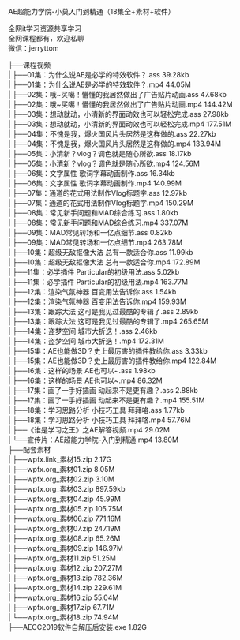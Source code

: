 AE超能力学院-小莫入门到精通（18集全+素材+软件）

全网it学习资源共享学习<br>全网课程都有，欢迎私聊<br>微信：jerryttom<br>

├──课程视频<br> | ├──01集：为什么说AE是必学的特效软件？.ass 39.28kb<br> | ├──01集：为什么说AE是必学的特效软件？.mp4 44.05M<br> | ├──02集：哦~买噶！懵懂的我居然做出了广告贴片动画.ass 47.68kb<br> | ├──02集：哦~买噶！懵懂的我居然做出了广告贴片动画.mp4 144.42M<br> | ├──03集：想动就动，小清新的界面动效也可以轻松完成.ass 27.98kb<br> | ├──03集：想动就动，小清新的界面动效也可以轻松完成.mp4 177.51M<br> | ├──04集：不愧是我，爆火国风片头居然是这样做的.ass 22.27kb<br> | ├──04集：不愧是我，爆火国风片头居然是这样做的.mp4 133.94M<br> | ├──05集：小清新？vlog？调色就是随心所欲.ass 18.17kb<br> | ├──05集：小清新？vlog？调色就是随心所欲.mp4 124.56M<br> | ├──06集：文字属性 歌词字幕动画制作.ass 16.34kb<br> | ├──06集：文字属性 歌词字幕动画制作.mp4 140.99M<br> | ├──07集：通道的花式用法制作Vlog标题字.ass 12.97kb<br> | ├──07集：通道的花式用法制作Vlog标题字.mp4 150.29M<br> | ├──08集：常见新手问题和MAD综合练习.ass 1.80kb<br> | ├──08集：常见新手问题和MAD综合练习.mp4 337.07M<br> | ├──09集：MAD常见转场和一亿点细节.ass 0.82kb<br> | ├──09集：MAD常见转场和一亿点细节.mp4 263.78M<br> | ├──10集：超级无敌抠像大法 总有一款适合你.ass 11.99kb<br> | ├──10集：超级无敌抠像大法 总有一款适合你.mp4 172.89M<br> | ├──11集：必学插件 Particular的初级用法.ass 5.02kb<br> | ├──11集：必学插件 Particular的初级用法.mp4 163.77M<br> | ├──12集：渲染气氛神器 百变用法告诉你.ass 1.54kb<br> | ├──12集：渲染气氛神器 百变用法告诉你.mp4 159.93M<br> | ├──13集：跟踪大法 这可是我见过最酷的专辑了.ass 2.89kb<br> | ├──13集：跟踪大法 这可是我见过最酷的专辑了.mp4 265.65M<br> | ├──14集：盗梦空间 城市大折迭！.ass 2.46kb<br> | ├──14集：盗梦空间 城市大折迭！.mp4 172.31M<br> | ├──15集：AE也能做3D？史上最厉害的插件教给你.ass 3.33kb<br> | ├──15集：AE也能做3D？史上最厉害的插件教给你.mp4 122.84M<br> | ├──16集：这样的场景 AE也可以~.ass 1.98kb<br> | ├──16集：这样的场景 AE也可以~.mp4 86.32M<br> | ├──17集：画了一手好插画 动起来不是更有趣？.ass 2.88kb<br> | ├──17集：画了一手好插画 动起来不是更有趣？.mp4 155.51M<br> | ├──18集：学习思路分析 小技巧工具 拜拜咯.ass 1.77kb<br> | ├──18集：学习思路分析 小技巧工具 拜拜咯.mp4 57.76M<br> | ├──《谁是学习之王》之AE解答视频.mp4 29.02M<br> | └──宣传片：AE超能力学院-入门到精通.mp4 13.80M<br> ├──配套素材<br> | ├──wpfx.link_素材15.zip 2.17G<br> | ├──wpfx.org_素材01.zip 8.05M<br> | ├──wpfx.org_素材02.zip 3.10M<br> | ├──wpfx.org_素材03.zip 897.59kb<br> | ├──wpfx.org_素材04.zip 45.99M<br> | ├──wpfx.org_素材05.zip 105.75M<br> | ├──wpfx.org_素材06.zip 771.16M<br> | ├──wpfx.org_素材07.zip 247.19M<br> | ├──wpfx.org_素材08.zip 65.26M<br> | ├──wpfx.org_素材09.zip 146.97M<br> | ├──wpfx.org_素材11.zip 51.25M<br> | ├──wpfx.org_素材12.zip 207.27M<br> | ├──wpfx.org_素材13.zip 782.36M<br> | ├──wpfx.org_素材14.zip 229.61M<br> | ├──wpfx.org_素材16.zip 55.04M<br> | ├──wpfx.org_素材17.zip 67.71M<br> | └──wpfx.org_素材18.zip 74.94M<br> ├──AECC2019软件自解压后安装.exe 1.82G